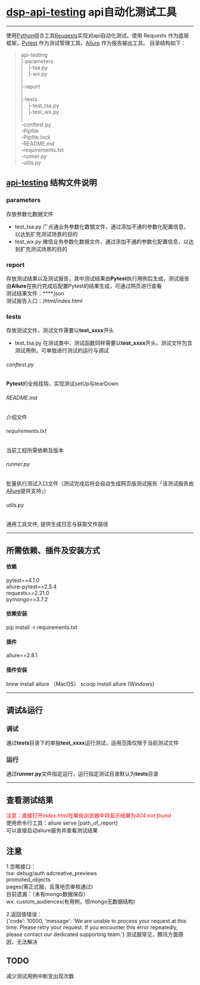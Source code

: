 # [dsp-api-testing](https://git.vm.snqu.com/snqu-network/sndo/automated-testing) api自动化测试工具

------
使用[Python](https://www.python.org)组合工具[Reuqests](https://github.com/requests/requests)实现对api自动化测试。使用 Requests 作为底层框架，[Pytest](https://docs.pytest.org/en/latest/) 作为测试管理工具，[Allure](http://allure.qatools.ru) 作为报告输出工具。
目录结构如下：

>  api-testing<br>
>   |-parameters<br>
>   |&nbsp;&nbsp;&nbsp;&nbsp;|-tsa.py<br>
>   |&nbsp;&nbsp;&nbsp;&nbsp;|-wx.py<br>
>   |<br>
>   |-report<br>
>   |<br>
>   |-tests<br>
>   |&nbsp;&nbsp;&nbsp;&nbsp;|-test_tsa.py<br>
>   |&nbsp;&nbsp;&nbsp;&nbsp;|-test_wx.py<br>
>   |<br>
>   -conftest.py<br>
>   -Pipfile<br>
>   -Pipfile.lock<br>
>   -README.md<br>
>   -requirements.txt<br>
>   -runner.py<br>
>   -utils.py<br>

## [api-testing](https://git.vm.snqu.com/snqu-network/sndo/automated-testing) 结构文件说明
### parameters
存放参数化数据文件
* test_tsa.py
广点通业务参数化数据文件，通过添加不通的参数化配置信息，以达到扩充测试场景的目的
* test_wx.py
微信业务参数化数据文件，通过添加不通的参数化配置信息，以达到扩充测试场景的目的
### report
存放测试结果以及测试报告，其中测试结果由**Pytest**执行用例后生成，测试报告由**Allure**在执行完成后配置Pytest的结果生成，可通过网页进行查看<br>
测试结果文件：****.json<br>
测试报告入口：/html/index.html
### tests
存放测试文件，测试文件需要以**test_xxxx**开头
* test_tsa.py
在测试类中，测试函数同样需要以**test_xxxx**开头。测试文件包含测试用例，可单独进行测试的运行与调试
###### conftest.py
**Pytest**的全局挂钩，实现测试setUp与tearDown
###### README.md
介绍文件
###### requirements.txt
当前工程所需依赖及版本
###### runner.py
批量执行测试入口文件（测试完成后将会自动生成网页版测试报告「该测试报告由[Allure](http://allure.qatools.ru)提供支持」）
###### utils.py
通用工具文件, 提供生成日志与获取文件路径

------

## 所需依赖、插件及安装方式
#### 依赖
pytest==4.1.0<br>
allure-pytest==2.5.4<br>
requests==2.21.0<br>
pymongo==3.7.2<br>
#### 依赖安装
pip install -r requirements.txt
#### 插件
allure==2.8.1
#### 插件安装
brew install allure （MacOS）
scoop install allure (Windows)

------

## 调试&运行
### 调试
通过**tests**目录下的单独**test_xxxx**运行测试，适用范围仅限于当前测试文件
### 运行
通过**runner.py**文件指定运行，运行指定测试目录默认为**tests**目录

------

## 查看测试结果
<span style="color:red">注意：直接打开*index.html*在某些浏览器中将显示结果为*404 not found*</span><br>
使用命令行工具：allure serve [path_of_report]<br>
可以直接启动allure服务并查看测试结果

## 注意
1.忽略接口：<br>
tsa:
    debug/auth
    adcreative_previews<br>
    promoted_objects<br>
    pages(需正式服，且落地页审核通过)<br>
目前遗漏：（未有mongo数据保存）<br>
wx:
    custom_audiences(有用例，但mongo无数据结构)<br>
    
2.返回值错误：<br>
{'code': 10000, 'message': 'We are unable to process your request at this time. Please retry your request. If you encounter this error repeatedly, please contact our dedicated supporting team.'} 测试服常见，腾讯方面原因，无法解决<br>

## TODO
减少测试用例中断言出现次数